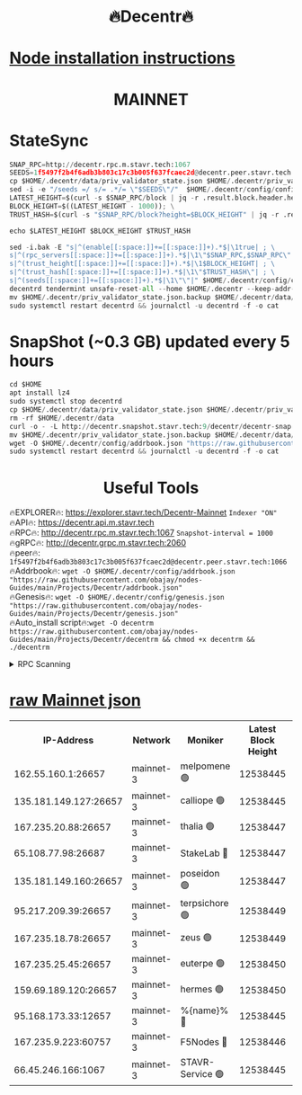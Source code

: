 <h1 align="center"> 🔥Decentr🔥</h1>

[Node installation instructions](https://github.com/obajay/nodes-Guides/tree/main/Projects/Decentr)
=
<h1 align="center"> MAINNET</h1>

# StateSync
```python
SNAP_RPC=http://decentr.rpc.m.stavr.tech:1067
SEEDS=1f5497f2b4f6adb3b803c17c3b005f637fcaec2d@decentr.peer.stavr.tech:1066
cp $HOME/.decentr/data/priv_validator_state.json $HOME/.decentr/priv_validator_state.json.backup
sed -i -e "/seeds =/ s/= .*/= \"$SEEDS\"/"  $HOME/.decentr/config/config.toml
LATEST_HEIGHT=$(curl -s $SNAP_RPC/block | jq -r .result.block.header.height); \
BLOCK_HEIGHT=$((LATEST_HEIGHT - 1000)); \
TRUST_HASH=$(curl -s "$SNAP_RPC/block?height=$BLOCK_HEIGHT" | jq -r .result.block_id.hash)

echo $LATEST_HEIGHT $BLOCK_HEIGHT $TRUST_HASH

sed -i.bak -E "s|^(enable[[:space:]]+=[[:space:]]+).*$|\1true| ; \
s|^(rpc_servers[[:space:]]+=[[:space:]]+).*$|\1\"$SNAP_RPC,$SNAP_RPC\"| ; \
s|^(trust_height[[:space:]]+=[[:space:]]+).*$|\1$BLOCK_HEIGHT| ; \
s|^(trust_hash[[:space:]]+=[[:space:]]+).*$|\1\"$TRUST_HASH\"| ; \
s|^(seeds[[:space:]]+=[[:space:]]+).*$|\1\"\"|" $HOME/.decentr/config/config.toml
decentrd tendermint unsafe-reset-all --home $HOME/.decentr --keep-addr-book
mv $HOME/.decentr/priv_validator_state.json.backup $HOME/.decentr/data/priv_validator_state.json
sudo systemctl restart decentrd && journalctl -u decentrd -f -o cat
```
# SnapShot (~0.3 GB) updated every 5 hours
```python
cd $HOME
apt install lz4
sudo systemctl stop decentrd
cp $HOME/.decentr/data/priv_validator_state.json $HOME/.decentr/priv_validator_state.json.backup
rm -rf $HOME/.decentr/data
curl -o - -L http://decentr.snapshot.stavr.tech:9/decentr/decentr-snap.tar.lz4 | lz4 -c -d - | tar -x -C $HOME/.decentr --strip-components 2
mv $HOME/.decentr/priv_validator_state.json.backup $HOME/.decentr/data/priv_validator_state.json
wget -O $HOME/.decentr/config/addrbook.json "https://raw.githubusercontent.com/obajay/nodes-Guides/main/Projects/Decentr/addrbook.json"
sudo systemctl restart decentrd && journalctl -u decentrd -f -o cat
```

 <h1 align="center"> Useful Tools</h1>

🔥EXPLORER🔥:     https://explorer.stavr.tech/Decentr-Mainnet        `Indexer "ON"` \
🔥API🔥:          https://decentr.api.m.stavr.tech \
🔥RPC🔥:          http://decentr.rpc.m.stavr.tech:1067              `Snapshot-interval = 1000` \
🔥gRPC🔥:         http://decentr.grpc.m.stavr.tech:2060 \
🔥peer🔥:         `1f5497f2b4f6adb3b803c17c3b005f637fcaec2d@decentr.peer.stavr.tech:1066` \
🔥Addrbook🔥:  `wget -O $HOME/.decentr/config/addrbook.json "https://raw.githubusercontent.com/obajay/nodes-Guides/main/Projects/Decentr/addrbook.json"` \
🔥Genesis🔥:  `wget -O $HOME/.decentr/config/genesis.json "https://raw.githubusercontent.com/obajay/nodes-Guides/main/Projects/Decentr/genesis.json"` \
🔥Auto_install script🔥:`wget -O decentrm https://raw.githubusercontent.com/obajay/nodes-Guides/main/Projects/Decentr/decentrm && chmod +x decentrm && ./decentrm`

<details>
<summary>RPC Scanning</summary>

<h2 align="center"> We scan nodes in real time every 4 hours. And we provide the final result of RPC endpoints.
We cannot influence the operation of these nodes in any way. </h2>


```python
If Voting Power is higher than 0 --> then the Node is a validator of the network and may be subject to attack and be a potential threat to the chain.
```
```python
We marked such validators with a red symbol
```

</details>

[raw Mainnet json](https://rpc-check.decentrm.stavr.tech/decentrm/rpc-decentrm-result.json)
=



<table><tr><th>IP-Address</th><th>Network</th><th>Moniker</th><th>Latest Block Height</th><th>Earliest Block Height</th><th>Catching Up</th><th>Tx Index</th><th>Voting Power</th><th>Scan Time</th></tr><tr><td>162.55.160.1:26657</td><td>mainnet-3</td><td>melpomene 🟢</td><td>12538445</td><td>1688950</td><td>False</td><td>on</td><td>0</td><td>2024-01-22T04:55:13.743483675UTC</td></tr><tr><td>135.181.149.127:26657</td><td>mainnet-3</td><td>calliope 🟢</td><td>12538445</td><td>1688950</td><td>False</td><td>on</td><td>0</td><td>2024-01-22T04:55:16.200657935UTC</td></tr><tr><td>167.235.20.88:26657</td><td>mainnet-3</td><td>thalia 🟢</td><td>12538447</td><td>1688950</td><td>False</td><td>on</td><td>0</td><td>2024-01-22T04:55:24.340080519UTC</td></tr><tr><td>65.108.77.98:26687</td><td>mainnet-3</td><td>StakeLab 🔴</td><td>12538447</td><td>1688950</td><td>False</td><td>on</td><td>5403033</td><td>2024-01-22T04:55:24.726794368UTC</td></tr><tr><td>135.181.149.160:26657</td><td>mainnet-3</td><td>poseidon 🟢</td><td>12538447</td><td>1688950</td><td>False</td><td>on</td><td>0</td><td>2024-01-22T04:55:29.537969216UTC</td></tr><tr><td>95.217.209.39:26657</td><td>mainnet-3</td><td>terpsichore 🟢</td><td>12538449</td><td>1688950</td><td>False</td><td>on</td><td>0</td><td>2024-01-22T04:55:36.127233735UTC</td></tr><tr><td>167.235.18.78:26657</td><td>mainnet-3</td><td>zeus 🟢</td><td>12538449</td><td>1688950</td><td>False</td><td>on</td><td>0</td><td>2024-01-22T04:55:40.502776319UTC</td></tr><tr><td>167.235.25.45:26657</td><td>mainnet-3</td><td>euterpe 🟢</td><td>12538450</td><td>1688950</td><td>False</td><td>on</td><td>0</td><td>2024-01-22T04:55:42.782114698UTC</td></tr><tr><td>159.69.189.120:26657</td><td>mainnet-3</td><td>hermes 🟢</td><td>12538450</td><td>1688950</td><td>False</td><td>on</td><td>0</td><td>2024-01-22T04:55:45.198801469UTC</td></tr><tr><td>95.168.173.33:12657</td><td>mainnet-3</td><td>%{name}% 🔴</td><td>12538445</td><td>8964001</td><td>False</td><td>on</td><td>4176530</td><td>2024-01-22T04:55:17.500707669UTC</td></tr><tr><td>167.235.9.223:60757</td><td>mainnet-3</td><td>F5Nodes 🔴</td><td>12538446</td><td>12380001</td><td>False</td><td>off</td><td>544</td><td>2024-01-22T04:55:19.879234820UTC</td></tr><tr><td>66.45.246.166:1067</td><td>mainnet-3</td><td>STAVR-Service 🟢</td><td>12538445</td><td>12536001</td><td>False</td><td>on</td><td>0</td><td>2024-01-22T04:55:16.911176904UTC</td></tr></table>